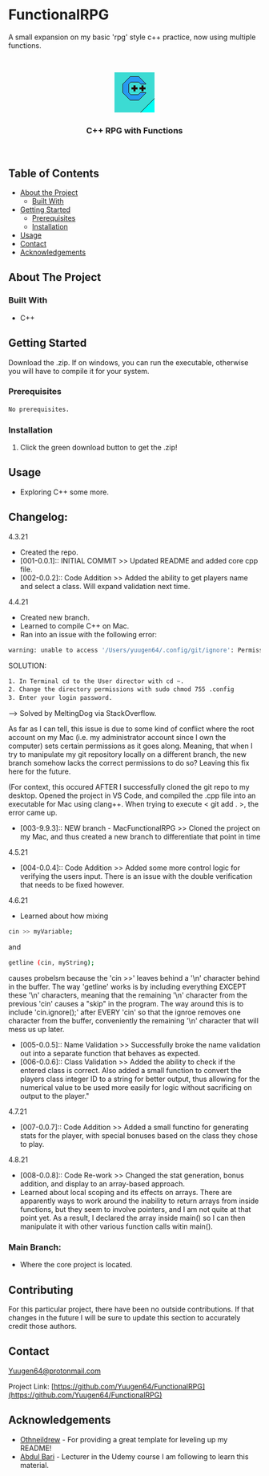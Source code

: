 # FunctionalRPG
A small expansion on my basic 'rpg' style c++ practice, now using multiple functions.

<!-- PROJECT LOGO -->
<br />
<p align="center">
  <a href="https://github.com/Yuugen64/004_CleanMem/README.md">
    <img src="003_C++_Sprite.png" alt="Logo" width="80" height="80">
  </a>

  <h3 align="center">C++ RPG with Functions</h3>
  
  <br />
  </p>
</p>



<!-- TABLE OF CONTENTS -->
## Table of Contents

* [About the Project](#about-the-project)
  * [Built With](#built-with)
* [Getting Started](#getting-started)
  * [Prerequisites](#prerequisites)
  * [Installation](#installation)
* [Usage](#usage)
* [Contact](#contact)
* [Acknowledgements](#acknowledgements)




<!-- ABOUT THE PROJECT -->
## About The Project

<!-- [![Product Name Screen Shot][product-screenshot]](https://example.com) -->


### Built With
* C++



<!-- GETTING STARTED -->
## Getting Started

Download the .zip. If on windows, you can run the executable, otherwise you will have to compile it for your system.



### Prerequisites

```sh
No prerequisites.
```

### Installation

1. Click the green download button to get the .zip!



<!-- USAGE EXAMPLES -->
## Usage
- Exploring C++ some more.

<!-- CHANGELOG -->
## Changelog:
<!-- DATES and what changed/was accomplished on that day. -->

4.3.21
- Created the repo.
- [001-0.0.1]:: INITIAL COMMIT >> Updated README and added core cpp file.
- [002-0.0.2]:: Code Addition >> Added the ability to get players name and select a class. Will expand validation next time.

4.4.21
- Created new branch.
- Learned to compile C++ on Mac.
- Ran into an issue with the following error:

```sh
warning: unable to access '/Users/yuugen64/.config/git/ignore': Permission denied
```

SOLUTION:
```sh
1. In Terminal cd to the User director with cd ~.
2. Change the directory permissions with sudo chmod 755 .config
3. Enter your login password.
```
--> Solved by MeltingDog via StackOverflow.

As far as I can tell, this issue is due to some kind of conflict where the root account on my Mac (i.e. my administrator account since I own the computer) sets certain permissions as it goes along. Meaning, that when I try to manipulate my git repository locally on a different branch, the new branch somehow lacks the correct permissions to do so? Leaving this fix here for the future.

(For context, this occured AFTER I successfully cloned the git repo to my desktop. Opened the project in VS Code, and compiled the .cpp file into an executable for Mac using clang++. When trying to execute < git add . >, the error came up.

- [003-9.9.3]:: NEW branch - MacFunctionalRPG >> Cloned the project on my Mac, and thus created a new branch to differentiate that point in time

4.5.21
- [004-0.0.4]:: Code Addition >> Added some more control logic for verifying the users input. There is an issue with the double verification that needs to be fixed however.

4.6.21
- Learned about how mixing 
```sh
cin >> myVariable;
```
and
```sh
getline (cin, myString);
```
causes probelsm because the 'cin >>' leaves behind a '\n' character behind in the buffer. The way 'getline' works is by including everything EXCEPT these '\n' characters, meaning that the remaining '\n' character from the previous 'cin' causes a "skip" in the program. The way around this is to include 'cin.ignore();' after EVERY 'cin' so that the ignroe removes one character from the buffer, conveniently the remaining '\n' character that will mess us up later.
- [005-0.0.5]:: Name Validation >> Successfully broke the name validation out into a separate function that behaves as expected.
- [006-0.0.6]:: Class Validation >> Added the ability to check if the entered class is correct. Also added a small function to convert the players class integer ID to a string for better output, thus allowing for the numerical value to be used more easily for logic without sacrificing on output to the player."

4.7.21
- [007-0.0.7]:: Code Addition >> Added a small functino for generating stats for the player, with special bonuses based on the class they chose to play.

4.8.21
- [008-0.0.8]:: Code Re-work >> Changed the stat generation, bonus addition, and display to an array-based approach.
- Learned about local scoping and its effects on arrays. There are apparently ways to work around the inability to return arrays from inside functions,
but they seem to involve pointers, and I am not quite at that point yet. As a result, I declared the array inside main() so I can then manipulate it with
other various function calls witin main().

### Main Branch:
- Where the core project is located.

<!-- CONTRIBUTING -->
## Contributing

For this particular project, there have been no outside contributions. If that changes in the future I will be sure to update this section to accurately credit those authors.



<!-- CONTACT -->
## Contact

Yuugen64@protonmail.com

<!-- ***Make sure to update REPO in BOTH URLs here*** -->
Project Link: [https://github.com/Yuugen64/FunctionalRPG](https://github.com/Yuugen64/FunctionalRPG)



<!-- ACKNOWLEDGEMENTS -->
## Acknowledgements
* [Othneildrew](https://github.com/othneildrew/Best-README-Template/blob/master/README.md) - For providing a great template for leveling up my README!
* [Abdul Bari](https://www.udemy.com/course/cpp-deep-dive/) - Lecturer in the Udemy course I am following to learn this material.

